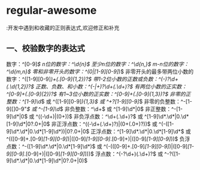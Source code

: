 # regular-awesome
:开发中遇到和收藏的正则表达式,欢迎修正和补充

## 一、校验数字的表达式
数字：^[0-9]*$ 
n位的数字：^\d{n}$
至少n位的数字：^\d{n,}$ 
m-n位的数字：^\d{m,n}$ 
零和非零开头的数字：^(0|[1-9][0-9]*)$ 
非零开头的最多带两位小数的数字：^([1-9][0-9]*)+(.[0-9]{1,2})?$ 
带1-2位小数的正数或负数：^(\-)?\d+(\.\d{1,2})?$ 
正数、负数、和小数：^(\-|\+)?\d+(\.\d+)?$ 
有两位小数的正实数：^[0-9]+(.[0-9]{2})?$
有1~3位小数的正实数：^[0-9]+(.[0-9]{1,3})?$
非零的正整数：^[1-9]\d*$ 或 ^([1-9][0-9]*){1,3}$ 或 ^\+?[1-9][0-9]*$
非零的负整数：^\-[1-9][]0-9"*$ 或 ^-[1-9]\d*$
非负整数：^\d+$ 或 ^[1-9]\d*|0$
非正整数：^-[1-9]\d*|0$ 或 ^((-\d+)|(0+))$
非负浮点数：^\d+(\.\d+)?$ 或 ^[1-9]\d*\.\d*|0\.\d*[1-9]\d*|0?\.0+|0$
非正浮点数：^((-\d+(\.\d+)?)|(0+(\.0+)?))$ 或 ^(-([1-9]\d*\.\d*|0\.\d*[1-9]\d*))|0?\.0+|0$
正浮点数：^[1-9]\d*\.\d*|0\.\d*[1-9]\d*$ 或 ^(([0-9]+\.[0-9]*[1-9][0-9]*)|([0-9]*[1-9][0-9]*\.[0-9]+)|([0-9]*[1-9][0-9]*))$
负浮点数：^-([1-9]\d*\.\d*|0\.\d*[1-9]\d*)$ 或 ^(-(([0-9]+\.[0-9]*[1-9][0-9]*)|([0-9]*[1-9][0-9]*\.[0-9]+)|([0-9]*[1-9][0-9]*)))$
浮点数：^(-?\d+)(\.\d+)?$ 或 ^-?([1-9]\d*\.\d*|0\.\d*[1-9]\d*|0?\.0+|0)$